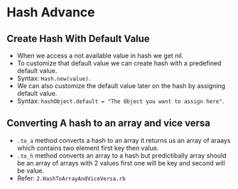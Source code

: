# Hash Advance
 ## Create Hash With Default Value
  - When we access a not available value in hash we get nil.
  - To customize that default value we can create hash with a predefined default value.
  - Syntax: `Hash.new(value)`.
  - We can also customize the default value later on the hash by assigning default value.
  - Syntax: `hashObject.default = "The Object you want to assign here"`.

 ## Converting A hash to an array and vice versa
  - `.to_a` method converts a hash to an array it returns us an array of araays which contains two element first key then value.
  - `.to_h` method converts an array to a hash but predictibally array should be an array of arrays with 2 values first one will be key and second will be value.
  - Refer: `2.HashToArrayAndViceVersa.rb`